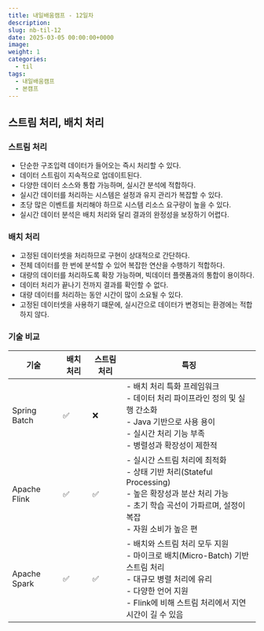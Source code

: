 ```yaml
---
title: 내일배움캠프 - 12일차
description:
slug: nb-til-12
date: 2025-03-05 00:00:00+0000
image:
weight: 1
categories:
  - til
tags:
  - 내일배움캠프
  - 본캠프
---
```


## 스트림 처리, 배치 처리

### 스트림 처리
- 단순한 구조입력 데이터가 들어오는 즉시 처리할 수 있다.
- 데이터 스트림이 지속적으로 업데이트된다.
- 다양한 데이터 소스와 통합 가능하며, 실시간 분석에 적합하다.
- 실시간 데이터를 처리하는 시스템은 설정과 유지 관리가 복잡할 수 있다.
- 초당 많은 이벤트를 처리해야 하므로 시스템 리소스 요구량이 높을 수 있다.
- 실시간 데이터 분석은 배치 처리와 달리 결과의 완정성을 보장하기 어렵다.

### 배치 처리
- 고정된 데이터셋을 처리하므로 구현이 상대적으로 간단하다.
- 전체 데이터를 한 번에 분석할 수 있어 복잡한 연산을 수행하기 적합하다.
- 대량의 데이터를 처리하도록 확장 가능하며, 빅데이터 플랫폼과의 통합이 용이하다.
- 데이터 처리가 끝나기 전까지 결과를 확인할 수 없다.
- 대량 데이터를 처리하는 동안 시간이 많이 소요될 수 있다.
- 고정된 데이터셋을 사용하기 떄문에, 실시간으로 데이터가 변경되는 환경에는 적합하지 않다.

### 기술 비교

|기술|배치 처리|스트림 처리|특징|
|---|---|---|---|
|Spring Batch|✅|❌|- 배치 처리 특화 프레임워크<br>- 데이터 처리 파이프라인 정의 및 실행 간소화<br>- Java 기반으로 사용 용이<br>- 실시간 처리 기능 부족<br>- 병렬성과 확장성이 제한적|
|Apache Flink|✅|✅|- 실시간 스트림 처리에 최적화<br>- 상태 기반 처리(Stateful Processing)<br>- 높은 확장성과 분산 처리 가능<br>- 초기 학습 곡선이 가파르며, 설정이 복잡<br>- 자원 소비가 높은 편|
|Apache Spark|✅|✅|- 배치와 스트림 처리 모두 지원<br>- 마이크로 배치(Micro-Batch) 기반 스트림 처리<br>- 대규모 병렬 처리에 유리<br>- 다양한 언어 지원<br>- Flink에 비해 스트림 처리에서 지연 시간이 길 수 있음|

